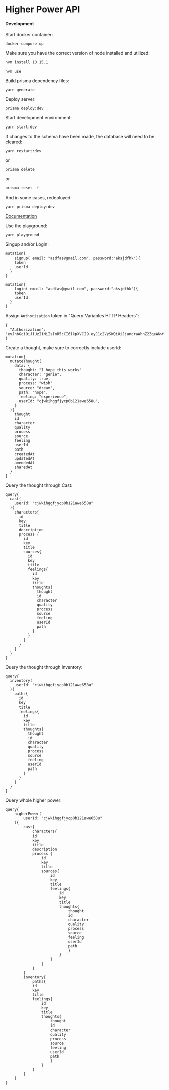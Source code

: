 # Higher Power API

#### Development

Start docker container:

`docker-compose up`

Make sure you have the correct version of node installed and utilized:

`nvm install 10.15.1`

`nvm use`

Build prisma dependency files:

`yarn generate`

Deploy server:

`prisma deploy:dev`

Start development environment:

`yarn start:dev`

If changes to the schema have been made, the database will need to be cleared:

`yarn restart:dev` 

or

`prisma delete`

or

`prisma reset -f`

And in some cases, redeployed:

`yarn prisma-deploy:dev`


[Documentation](https://github.com/ashby/self/blob/master/README.md)

Use the playground:

`yarn playground`

Singup and/or Login:

```
mutation{
	signup( email: "asdfas@gmail.com", password:"aksjdfhk"){
    token
    userId
  }
}

mutation{
	login( email: "asdfas@gmail.com", password:"aksjdfhk"){
    token
    userId
  }
}
```

Assign `Authorization` token in "Query Variables HTTP Headers":

```
{
  "Authorization": "eyJhbGciOiJIUzI1NiIsInR5cCI6IkpXVCJ9.eyJ1c2VySWQiOiJjandraWhnZ2ZqeWNwMGIxMjFhd2U2NTh1IiwiaWF0IjoxNTU5ODE2ODU5fQ.gPBvMfbEE9f4LNdCGSEX3Syt58G5Ve8cpZ0AzvNUkqw"
}
```

Create a thought, make sure to correctly include userId:

```
mutation{
  mutateThought(
    data: {
      thought: "I hope this works"
      character: "genie",
      quality: true,
      process: "wish"
      source: "dream",
      path: "hope",
      feeling: "experience",
      userId: "cjwkihggfjycp0b121awe658u",
    }
  ){
    thought
    id
    character
    quality
    process
    source
    feeling
    userId
    path
    createdAt
    updatedAt
    amendedAt
    sharedAt
  }
}
```

Query the thought through Cast:

```
query{
  cast(
    userId: "cjwkihggfjycp0b121awe658u"
  ){
    characters{
      id
      key
      title
      description
      process {
      	id
      	key
      	title
        sources{
          id
          key
          title
          feelings{
			id
            key
            title
            thoughts{
              thought
              id
              character
              quality
              process
              source
              feeling
              userId
              path
            }
          }
        }
      }
    }
  }
}
```

Query the thought through Inventory:

```
query{
  inventory(
    userId: "cjwkihggfjycp0b121awe658u"
  ){
    paths{
      id
      key
      title
      feelings{
        id
        key
        title
        thoughts{
          thought
          id
          character
          quality
          process
          source
          feeling
          userId
          path
        }
      }
    }
  }
}
```

Query whole higher power:

```
query{
    higherPower(
        userId: "cjwkihggfjycp0b121awe658u"
    ){
        cast{
            characters{
            id
            key
            title
            description
            process {
                id
                key
                title
                sources{
                    id
                    key
                    title
                    feelings{
                        id
                        key
                        title
                        thoughts{
                            thought
                            id
                            character
                            quality
                            process
                            source
                            feeling
                            userId
                            path
                            }
                        }
                    }
                }
            }
        }
        inventory{
            paths{
            id
            key
            title
            feelings{
                id
                key
                title
                thoughts{
                    thought
                    id
                    character
                    quality
                    process
                    source
                    feeling
                    userId
                    path
                    }
                }
            }
        }
    }
}
```

